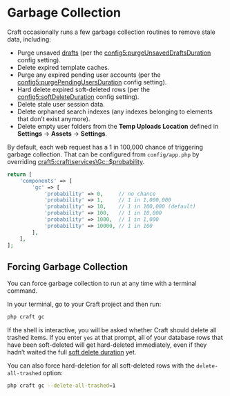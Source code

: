 # Garbage Collection

Craft occasionally runs a few garbage collection routines to remove stale data, including:

- Purge unsaved [drafts](drafts-revisions.md) (per the <config5:purgeUnsavedDraftsDuration> config setting).
- Delete expired template caches.
- Purge any expired pending user accounts (per the <config5:purgePendingUsersDuration> config setting).
- Hard delete expired soft-deleted rows (per the <config5:softDeleteDuration> config setting).
- Delete stale user session data.
- Delete orphaned search indexes (any indexes belonging to elements that don’t exist anymore).
- Delete empty user folders from the **Temp Uploads Location** defined in **Settings** → **Assets** → **Settings**.

By default, each web request has a 1 in 100,000 chance of triggering garbage collection. That can be configured from `config/app.php` by overriding <craft5:craft\services\Gc::$probability>.

```php
return [
    'components' => [
        'gc' => [
            'probability' => 0,     // no chance
            'probability' => 1,     // 1 in 1,000,000
            'probability' => 10,    // 1 in 100,000 (default)
            'probability' => 100,   // 1 in 10,000
            'probability' => 1000,  // 1 in 1,000
            'probability' => 10000, // 1 in 100
        ],
    ],
];
```

## Forcing Garbage Collection

You can force garbage collection to run at any time with a terminal command.

In your terminal, go to your Craft project and then run:

```bash
php craft gc
```

If the shell is interactive, you will be asked whether Craft should delete all trashed items. If you enter `yes` at that prompt, all of your database rows that have been soft-deleted will get hard-deleted immediately, even if they hadn’t waited the full [soft delete duration](config5:softDeleteDuration) yet.

You can also force hard-deletion for all soft-deleted rows with the `delete-all-trashed` option:

```bash
php craft gc --delete-all-trashed=1
```
